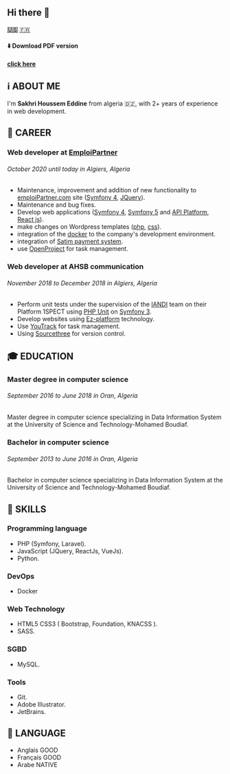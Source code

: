 ## Hi there 👋

**[🇺🇸](https://sakhrihoussem.github.io/SakhriHoussem)**
[🇫🇷](https://sakhrihoussem.github.io/SakhriHoussem/fr)

#### ⬇️ Download PDF version
 **[click here](README.pdf)**

## ℹ️ ABOUT ME

I'm **Sakhri Houssem Eddine** from algeria 🇩🇿, with 2+ years of experience in web development.

## 💼 CAREER

### **Web developer** at [EmploiPartner](https://www.emploiPartner.com)
###### _October 2020 until today in Algiers, Algeria_

- Maintenance, improvement and addition of new functionality to [emploiPartner.com](https://www.emploiPartner.com) site ([Symfony 4](https://symfony.com), [JQuery](https://jquery.com)).
- Maintenance and bug fixes.
- Develop web applications ([Symfony 4](https://symfony.com), [Symfony 5](https://symfony.com) and [API Platform](https://api-platform.com), [React js](https://reactjs.org)).
- make changes on Wordpress templates ([php](https://www.php.net), [css](https://www.w3.org/Style/CSS/Overview.en.html)).
- integration of the [docker](https://www.docker.com) to the company's development environment.
- integration of [Satim payment system](https://www.satim.dz/z).
- use [OpenProject](https://www.openproject.org/) for task management.

### **Web developer** at AHSB communication
###### _November 2018 to December 2018 in Algiers, Algeria_ 

- Perform unit tests under the supervision of the [IANDI](http://iandi.fr/) team on their Platform 1SPECT using [PHP Unit](https://phpunit.de) on [Symfony 3](https://symfony.com/doc/3.0/page_creation.html).
- Develop websites using [Ez-platform](https://www.ezplatform.com) technology.
- Use [YouTrack](https://www.jetbrains.com/youtrack) for task management.
- Using [Sourcethree](https://www.ezplatform.com) for version control.

## 🎓 EDUCATION

### Master degree in computer science
###### _September 2016 to June 2018 in Oran, Algeria_

Master degree in computer science specializing in Data Information System at the University of Science and Technology-Mohamed Boudiaf.

### Bachelor in computer science
###### _September 2013 to June 2016 in Oran, Algeria_

Bachelor in computer science specializing in Data Information System at the University of Science and Technology-Mohamed Boudiaf.

## 🔧 SKILLS

### Programming language
- PHP (Symfony, Laravel).
- JavaScript (JQuery, ReactJs, VueJs).
- Python.
### DevOps
- Docker
### Web Technology
- HTML5 CSS3 ( Bootstrap, Foundation, KNACSS ).
- SASS.
### SGBD
- MySQL.
### Tools
- Git.
- Adobe Illustrator.
- JetBrains.

## 🎤 LANGUAGE

- Anglais	GOOD
- Français	GOOD
- Arabe	    NATIVE